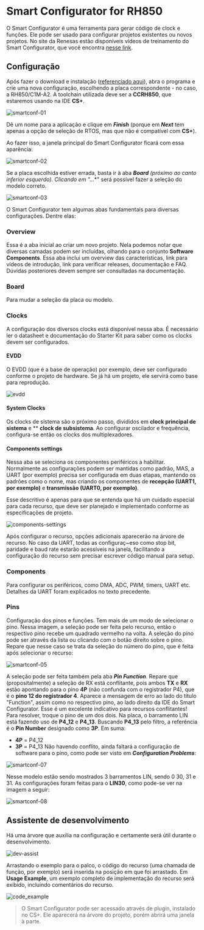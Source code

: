 # Smart Configurator for RH850
O Smart Configurator é uma ferramenta para gerar código de clock e funções. Ele pode ser usado para configurar projetos existentes ou novos projetos.
No site da Renesas estão disponíveis vídeos de treinamento do Smart Configurator, que você encontra [nesse link](https://www.renesas.com/en/software-tool/rh850-smart-configurator#videos_training).

## Configuração
Após fazer o download e instalação ([referenciado aqui](https://github.com/DjamesSuhanko/solomon/blob/main/hello_world.md#:~:text=Alternativa%20%C3%A0%20API%20do%20Arduino)), abra o programa e crie uma nova configuração, escolhendo a placa correspondente - no caso, a RH850/C1M-A2. A toolchain utilizada deve ser a **CCRH850**, que estaremos usando na IDE **CS+**.

![smartconf-01](https://github.com/user-attachments/assets/a64cdcb2-2e71-4895-9cb6-90cc0b6c70f3)


Dê um nome para a aplicação e clique em ***Finish*** (porque em ***Next*** tem apenas a opção de seleção de RTOS, mas que não é compatível com **CS+**).

Ao fazer isso, a janela principal do Smart Configurator ficará com essa aparência:

![smartconf-02](https://github.com/user-attachments/assets/a77f9c0f-c525-48c8-bbaa-2f3e16189c76)


Se a placa escolhida estiver errada, basta ir à aba ***Board** (próximo ao canto inferior esquerdo). Clicando em "**...**" será possível fazer a seleção do modelo correto.


![smartconf-03](https://github.com/user-attachments/assets/9a71b2a9-624a-413c-aebe-d25957235dd9)


O Smart Configurator tem algumas abas fundamentais para diversas configurações. Dentre elas:

### Overview
Essa é a aba inicial ao criar um novo projeto. Nela podemos notar que diversas camadas podem ser incluídas, olhando para o conjunto **Software Components**.
Essa aba inclui um overview das características, link para vídeos de introdução, link para verificar releases, documentação e FAQ. Dúvidas posteriores devem sempre ser consultadas na documentação.

### Board
Para mudar a seleção da placa ou modelo.

### Clocks
A configuração dos diversos clocks está disponível nessa aba. É necessário ler o datasheet e documentação do Starter Kit para saber como os clocks devem ser configurados.

#### EVDD
O EVDD (que é a base de operação) por exemplo, deve ser configurado conforme o projeto de hardware. Se já há um projeto, ele servirá como base para reprodução.

![evdd](https://github.com/user-attachments/assets/5fff99e5-05a5-47cc-8321-3784964b02ed)

#### System Clocks
Os clocks de sistema são o próximo passo, divididos em **clock principal de sistema** e ** **clock de subsistema**. Ao configurar oscilador e frequência, configura-se então os clocks dos multiplexadores. 

#### Components settings

Nessa aba se seleciona os componentes periféricos a habilitar. Normalmente as configurações podem ser mantidas como padrão, MAS, a UART (por exemplo) precisa ser configurada em duas etapas, mantendo os padrões como o nome, mas criando os componentes de **recepção (UART1, por exemplo)** e **transmissão (UART0, por exemplo)**. 

Esse descritivo é apenas para que se entenda que há um cuidado especial para cada recurso, que deve ser planejado e implementado conforme as especificações de projeto.

![components-settings](https://github.com/user-attachments/assets/7483dfad-8989-4928-9c3e-86e9e93d3add)

Após configurar o recurso, opções adicionais aparecerão na árvore de recurso. No caso da UART, todas as configuraç~eso como stop bit, paridade e baud rate estarão acessíveis na janela, facilitando a configuração do
recurso sem precisar escrever código manual para setup.


### Components
Para configurar os periféricos, como DMA, ADC, PWM, timers, UART etc. Detalhes da UART foram explicados no texto precedente.

### Pins
Configuração dos pinos e funções.
Tem mais de um modo de selecionar o pino. Nessa imagem, a seleção pode ser feita pelo recurso, então o respectivo pino recebe um quadrado vermelho na volta. A seleção do pino pode ser através da lista ou clicando com o botão direito sobre o pino. Repare que nesse caso se trata da seleção do número do pino, que é feita após selecionar o recurso:


![smartconf-05](https://github.com/user-attachments/assets/80a74665-6399-4c38-9eba-8fc606a74ca5)

A seleção pode ser feita também pela aba ***Pin Function***. Repare que (propositalmente) a seleção de RX está conflitante, pois ambos **TX** e **RX** estão apontando para o pino **4P** (não confunda com o registrador P4), que é o **pino 12 do registrador 4**. Aparece a mensagem de erro ao lado do título "Function", assim como no respectivo pino, ao lado direito da IDE do Smart Configurator. Esse é um excelente indicativo para recursos conflitantes! Para resolver, troque o pino de um dos dois. Na placa, o barramento LIN está fazendo uso de **P4_12** e **P4_13**. Buscando **P4_13** pelo filtro, a referência é o **Pin Number** designado como **3P**. Em suma:
* **4P** = P4_12
* **3P** = P4_13
Não havendo conflito, ainda faltará a configuração de software para o pino, como pode ser visto em ***Configuration Problems***:

![smartconf-07](https://github.com/user-attachments/assets/d08273c0-d227-4c88-b622-082353a2bdee)


Nesse modelo estão sendo mostrados 3 barramentos LIN, sendo 0 30, 31 e 31. As configurações foram feitas para o **LIN30**, como pode-se ver na imagem a seguir:

![smartconf-08](https://github.com/user-attachments/assets/ae087fd0-5fc0-4f13-b4df-b1095ecebffd)

## Assistente de desenvolvimento
Há uma árvore que auxilia na configuração e certamente será útil durante o desenvolvimento.


![dev-assist](https://github.com/user-attachments/assets/dd2c2be0-5feb-44a2-964a-03a8919b5513)


Arrastando o exemplo para o palco, o código do recurso (uma chamada de função, por exemplo) será inserida na posição em que foi arrastado. Em **Usage Example**, um exemplo completo de implementação do recurso será exibido,
incluindo comentários do recurso. 


![code_example](https://github.com/user-attachments/assets/9a64d186-a876-473d-a5ee-2c956984a2b4)

> O Smart Configurator pode ser acessado através de plugin, instalado no CS+. Ele aparecerá na árvore do projeto, porém abrirá uma janela à parte.

